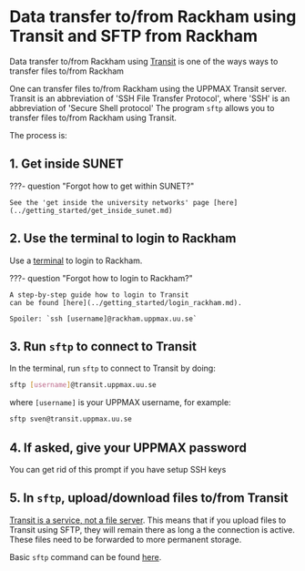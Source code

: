 # Data transfer to/from Rackham using Transit and SFTP from Rackham

Data transfer to/from Rackham using [Transit](../cluster_guides/transit.md)
is one of the ways ways to transfer files to/from Rackham

One can transfer files to/from Rackham using the UPPMAX Transit server.
Transit is an abbreviation of 'SSH File Transfer Protocol',
where 'SSH' is an abbreviation of 'Secure Shell protocol'
The program `sftp` allows you to transfer files to/from Rackham using Transit.

The process is:

## 1. Get inside SUNET

???- question "Forgot how to get within SUNET?"

    See the 'get inside the university networks' page [here](../getting_started/get_inside_sunet.md)

## 2. Use the terminal to login to Rackham

Use a [terminal](../software/terminal.md) to login to Rackham.

???- question "Forgot how to login to Rackham?"

    A step-by-step guide how to login to Transit
    can be found [here](../getting_started/login_rackham.md).

    Spoiler: `ssh [username]@rackham.uppmax.uu.se`

## 3. Run `sftp` to connect to Transit

In the terminal, run `sftp` to connect to Transit by doing:

```bash
sftp [username]@transit.uppmax.uu.se
```

where `[username]` is your UPPMAX username, for example:

```bash
sftp sven@transit.uppmax.uu.se
```

## 4. If asked, give your UPPMAX password

You can get rid of this prompt if you have setup SSH keys

## 5. In `sftp`, upload/download files to/from Transit

[Transit is a service, not a file server](../cluster_guides/transit.md).
This means that if you upload files to Transit using SFTP,
they will remain there as long a the connection is active.
These files need to be forwarded to more permanent storage.

Basic `sftp` command can be found [here](../software/sftp.md).
